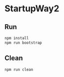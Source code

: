 # StartupWay2

## Run

```bash
npm install
npm run bootstrap
```

## Clean

```bash
npm run clean
```

